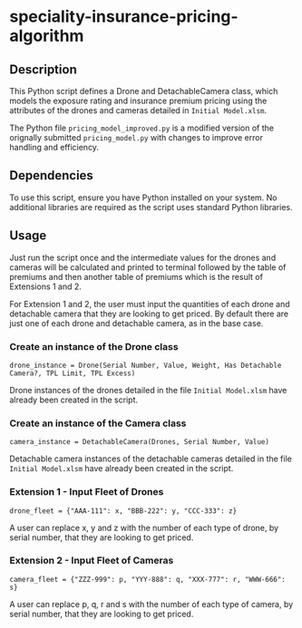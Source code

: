# speciality-insurance-pricing-algorithm

## Description

This Python script defines a Drone and DetachableCamera class, which models the exposure rating and insurance premium pricing using the attributes of the drones and cameras detailed in ```Initial Model.xlsm```.

The Python file ```pricing_model_improved.py``` is a modified version of the orignally submitted ```pricing_model.py``` with changes to improve error handling and efficiency.
## Dependencies

To use this script, ensure you have Python installed on your system. No additional libraries are required as the script uses standard Python libraries.

## Usage

Just run the script once and the intermediate values for the drones and cameras will be calculated and printed to terminal followed by the table of premiums and then another table of premiums which is the result of Extensions 1 and 2.

For Extension 1 and 2, the user must input the quantities of each drone and detachable camera that they are looking to get priced. By default there are just one of each drone and detachable camera, as in the base case.

### Create an instance of the Drone class
    drone_instance = Drone(Serial Number, Value, Weight, Has Detachable Camera?, TPL Limit, TPL Excess)

Drone instances of the drones detailed in the file ```Initial Model.xlsm``` have already been created in the script.

### Create an instance of the Camera class
    camera_instance = DetachableCamera(Drones, Serial Number, Value)


Detachable camera instances of the detachable cameras detailed in the file ```Initial Model.xlsm``` have already been created in the script.

### Extension 1 - Input Fleet of Drones

    drone_fleet = {"AAA-111": x, "BBB-222": y, "CCC-333": z}

A user can replace x, y and z with the number of each type of drone, by serial number, that they are looking to get priced.

### Extension 2 - Input Fleet of Cameras

    camera_fleet = {"ZZZ-999": p, "YYY-888": q, "XXX-777": r, "WWW-666": s}

A user can replace p, q, r and s with the number of each type of camera, by serial number, that they are looking to get priced.
